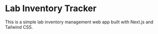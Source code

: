 # Lab Inventory Tracker

This is a simple lab inventory management web app built with Next.js and Tailwind CSS.
